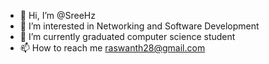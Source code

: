 - 👋 Hi, I’m @SreeHz
- 👀 I’m interested in Networking and Software Development
- 🌱 I’m currently graduated computer science student
- 📫 How to reach me raswanth28@gmail.com

<!---
SreeHz/SreeHz is a ✨ special ✨ repository because its `README.md` (this file) appears on your GitHub profile.
You can click the Preview link to take a look at your changes.
--->

